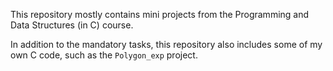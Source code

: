 This repository mostly contains mini projects from the Programming and Data Structures (in C) course.

In addition to the mandatory tasks, this repository also includes some of my own C code, such as the `Polygon_exp` project.